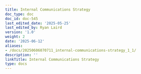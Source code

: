 ```yaml
---
title: Internal Communications Strategy
doc_type: doc
doc_id: doc-545
last_edited_date: '2025-05-25'
last_edited_by: Ryan Laird
version: '1.0'
weight: 2
date: '2025-06-12'
aliases:
- /docs/20250606070711_internal-communications-strategy_1_1/
description: ''
linkTitle: Internal Communications Strategy
type: docs
---
```


